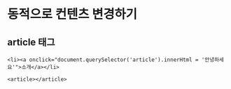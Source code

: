# 동적으로 컨텐츠 변경하기

## article 태그

```
<li><a onclick="document.querySelector('article').innerHtml = '안녕하세요'">소개</a></li>

<article></article>
```